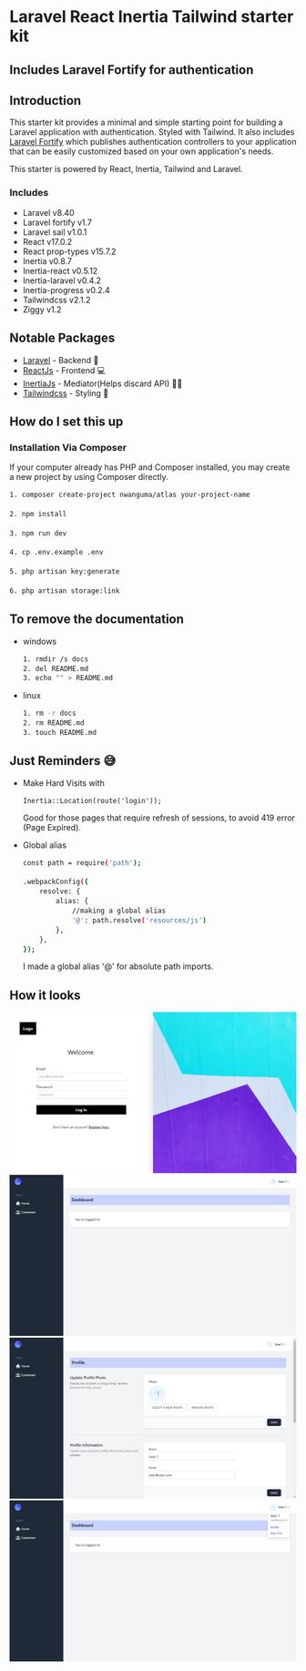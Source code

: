 # Laravel React Inertia Tailwind starter kit

## Includes Laravel Fortify for authentication

## Introduction

This starter kit provides a minimal and simple starting point for building a Laravel application with authentication. Styled with Tailwind. It also includes [Laravel Fortify](https://laravel.com/docs/8.x/fortify) which publishes authentication controllers to your application that can be easily customized based on your own application's needs.

This starter is powered by React, Inertia, Tailwind and Laravel.

### Includes

-   Laravel v8.40
-   Laravel fortify v1.7
-   Laravel sail v1.0.1
-   React v17.0.2
-   React prop-types v15.7.2
-   Inertia v0.8.7
-   Inertia-react v0.5.12
-   Inertia-laravel v0.4.2
-   Inertia-progress v0.2.4
-   Tailwindcss v2.1.2
-   Ziggy v1.2

## Notable Packages

-   [Laravel](https://laravel.com) - Backend 🎰
-   [ReactJs](https://reactjs.com) - Frontend 💻
-   [InertiaJs](https://inertiajs.com) - Mediator(Helps discard API) 🧑‍🦯
-   [Tailwindcss](https://tailwindcss.com) - Styling 💅

## How do I set this up

### Installation Via Composer

If your computer already has PHP and Composer installed, you may create a new project by using Composer directly.

```bash
1. composer create-project nwanguma/atlas your-project-name

2. npm install

3. npm run dev

4. cp .env.example .env

5. php artisan key:generate

6. php artisan storage:link

```

## To remove the documentation

-   windows
    ```bash
    1. rmdir /s docs
    2. del README.md
    3. echo "" > README.md
    ```
-   linux
    ```bash
    1. rm -r docs
    2. rm README.md
    3. touch README.md
    ```

## Just Reminders 😅

-   Make Hard Visits with

    ```
    Inertia::Location(route('login'));
    ```

    Good for those pages that require refresh of sessions, to avoid 419 error (Page Expired).

-   Global alias

    ```bash
    const path = require('path');

    .webpackConfig({
        resolve: {
            alias: {
                //making a global alias
                '@': path.resolve('resources/js')
            },
        },
    });
    ```

    I made a global alias '@' for absolute path imports.

## How it looks

<img src='docs/login-page.png' />

<img src='docs/home-page.png' />

<img src ='docs/profile-page.png' />

<img src='docs/menu-page.png' />
